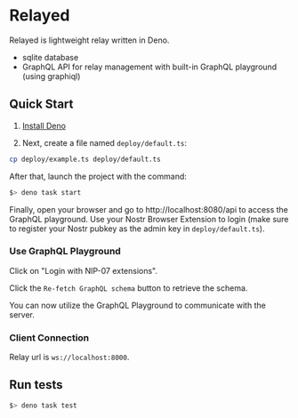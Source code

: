# Relayed


Relayed is lightweight relay written in Deno.

- sqlite database
- GraphQL API for relay management with built-in GraphQL playground (using graphiql)

## Quick Start

1. [Install Deno](https://deno.land/manual/getting_started/installation)

2. Next, create a file named `deploy/default.ts`:

```bash
cp deploy/example.ts deploy/default.ts
```

After that, launch the project with the command:

```bash
$> deno task start
```

Finally, open your browser and go to http://localhost:8080/api to access the GraphQL playground. Use your Nostr Browser Extension to login (make sure to register your Nostr pubkey as the admin key in `deploy/default.ts`).

### Use GraphQL Playground

Click on "Login with NIP-07 extensions".

Click the `Re-fetch GraphQL schema` button to retrieve the schema.

You can now utilize the GraphQL Playground to communicate with the server.

### Client Connection

Relay url is `ws://localhost:8000`.

## Run tests

```bash
$> deno task test
```
